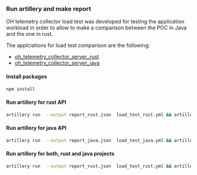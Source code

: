 ### Run artillery and make report

OH telemetry collector load test was developed for testing the application workload in order to allow to make a comparison between the POC in Java and the one in rust.

The applciations for load test comparison are the following:

- [oh_telemetry_collector_server_rust](https://github.com/goto-eof/oh_telemetry_collector_server_rust)
- [oh_telemetry_collector_server_java](https://github.com/goto-eof/oh_telemetry_collector_server_java)

#### Install packages

```bash
npm install
```

#### Run artillery for rust API

```bash
artillery run  --output report_rust.json  load_test_rust.yml && artillery report --output report_rust.html report_rust.json
```

#### Run artillery for java API

```bash
artillery run  --output report_java.json  load_test_java.yml && artillery report --output report_java.html report_java.json
```

#### Run artillery for both, rust and java projects

```bash
artillery run  --output report_rust.json  load_test_rust.yml && artillery report --output report_rust.html report_rust.json && artillery run  --output report_java.json  load_test_java.yml && artillery report --output report_java.html report_java.json
```
